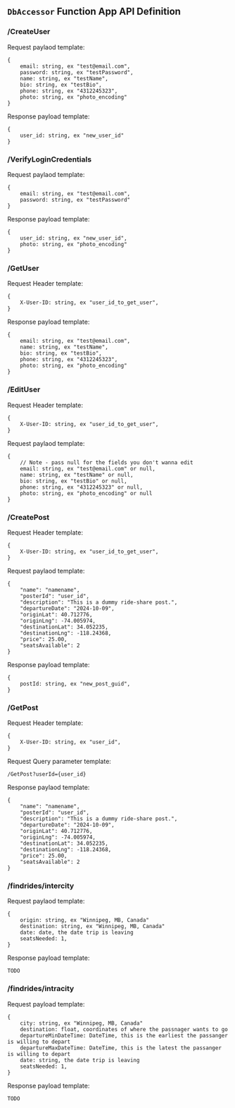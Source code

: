## `DbAccessor` Function App API Definition

### /CreateUser
Request paylaod template:
```
{
    email: string, ex "test@email.com",
    password: string, ex "testPassword",
    name: string, ex "testName",
    bio: string, ex "testBio",
    phone: string, ex "4312245323",
    photo: string, ex "photo_encoding"
}
```

Response payload template:
```
{
    user_id: string, ex "new_user_id"
}
```

### /VerifyLoginCredentials
Request paylaod template:
```
{
    email: string, ex "test@email.com",
    password: string, ex "testPassword"
}
```

Response payload template:
```
{
    user_id: string, ex "new_user_id",
    photo: string, ex "photo_encoding"
}
```

### /GetUser
Request Header template:
```
{
    X-User-ID: string, ex "user_id_to_get_user",
}
```

Response payload template:
```
{
    email: string, ex "test@email.com",
    name: string, ex "testName",
    bio: string, ex "testBio",
    phone: string, ex "4312245323",
    photo: string, ex "photo_encoding"
}
```

### /EditUser
Request Header template:
```
{
    X-User-ID: string, ex "user_id_to_get_user",
}
```

Request paylaod template:
```
{
    // Note - pass null for the fields you don't wanna edit
    email: string, ex "test@email.com" or null,
    name: string, ex "testName" or null,
    bio: string, ex "testBio" or null,
    phone: string, ex "4312245323" or null,
    photo: string, ex "photo_encoding" or null
}
```

### /CreatePost
Request Header template:
```
{
    X-User-ID: string, ex "user_id_to_get_user",
}
```

Request paylaod template:
```
{
    "name": "namename",
    "posterId": "user_id",
    "description": "This is a dummy ride-share post.",
    "departureDate": "2024-10-09",
    "originLat": 40.712776,
    "originLng": -74.005974,
    "destinationLat": 34.052235,
    "destinationLng": -118.24368,
    "price": 25.00,
    "seatsAvailable": 2
}
```

Response payload template:
```
{
    postId: string, ex "new_post_guid",
}
```

### /GetPost
Request Header template:
```
{
    X-User-ID: string, ex "user_id",
}
```

Request Query parameter template:
```
/GetPost?userId={user_id}
```

Response paylaod template:
```
{
    "name": "namename",
    "posterId": "user_id",
    "description": "This is a dummy ride-share post.",
    "departureDate": "2024-10-09",
    "originLat": 40.712776,
    "originLng": -74.005974,
    "destinationLat": 34.052235,
    "destinationLng": -118.24368,
    "price": 25.00,
    "seatsAvailable": 2
}
```

### /findrides/intercity
Request paylaod template:
```
{
    origin: string, ex "Winnipeg, MB, Canada"
    destination: string, ex "Winnipeg, MB, Canada"
    date: date, the date trip is leaving
    seatsNeeded: 1,
}
```

Response payload template:
```
TODO
```

### /findrides/intracity
Request payload template:
```
{
    city: string, ex "Winnipeg, MB, Canada"
    destination: float, coordinates of where the passnager wants to go
    departureMinDateTime: DateTime, this is the earliest the passanger is willing to depart
    departureMaxDateTime: DateTime, this is the latest the passanger is willing to depart
    date: string, the date trip is leaving
    seatsNeeded: 1,
}
```

Response payload template:
```
TODO
```
